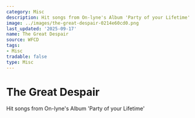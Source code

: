 ```yaml
---
category: Misc
description: Hit songs from On-lyne's Album 'Party of your Lifetime'
image: ../images/the-great-despair-0214e60cd0.png
last_updated: '2025-09-17'
name: The Great Despair
source: WFCD
tags:
- Misc
tradable: false
type: Misc
---
```


# The Great Despair

Hit songs from On-lyne's Album 'Party of your Lifetime'

